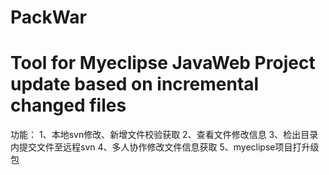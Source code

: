 PackWar
===========================
Tool for Myeclipse JavaWeb Project update based on incremental changed files
===========================
功能：
1、本地svn修改、新增文件校验获取
2、查看文件修改信息
3、检出目录内提交文件至远程svn
4、多人协作修改文件信息获取
5、myeclipse项目打升级包
